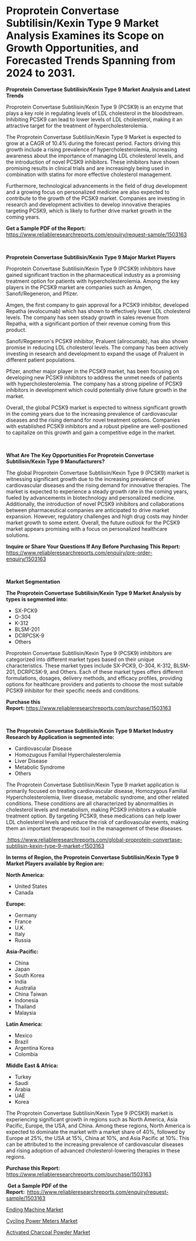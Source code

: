 <p><h1>Proprotein Convertase Subtilisin/Kexin Type 9 Market Analysis Examines its Scope on Growth Opportunities, and Forecasted Trends Spanning from 2024 to 2031.</h1></p><p><strong>Proprotein Convertase Subtilisin/Kexin Type 9 Market Analysis and Latest Trends</strong></p>
<p><p>Proprotein Convertase Subtilisin/Kexin Type 9 (PCSK9) is an enzyme that plays a key role in regulating levels of LDL cholesterol in the bloodstream. Inhibiting PCSK9 can lead to lower levels of LDL cholesterol, making it an attractive target for the treatment of hypercholesterolemia.</p><p>The Proprotein Convertase Subtilisin/Kexin Type 9 Market is expected to grow at a CAGR of 10.4% during the forecast period. Factors driving this growth include a rising prevalence of hypercholesterolemia, increasing awareness about the importance of managing LDL cholesterol levels, and the introduction of novel PCSK9 inhibitors. These inhibitors have shown promising results in clinical trials and are increasingly being used in combination with statins for more effective cholesterol management.</p><p>Furthermore, technological advancements in the field of drug development and a growing focus on personalized medicine are also expected to contribute to the growth of the PCSK9 market. Companies are investing in research and development activities to develop innovative therapies targeting PCSK9, which is likely to further drive market growth in the coming years.</p></p>
<p><strong>Get a Sample PDF of the Report:&nbsp;</strong> <a href="https://www.reliableresearchreports.com/enquiry/request-sample/1503163">https://www.reliableresearchreports.com/enquiry/request-sample/1503163</a></p>
<p>&nbsp;</p>
<p><strong>Proprotein Convertase Subtilisin/Kexin Type 9 Major Market Players</strong></p>
<p><p>Proprotein Convertase Subtilisin/Kexin Type 9 (PCSK9) inhibitors have gained significant traction in the pharmaceutical industry as a promising treatment option for patients with hypercholesterolemia. Among the key players in the PCSK9 market are companies such as Amgen, Sanofi/Regeneron, and Pfizer.</p><p>Amgen, the first company to gain approval for a PCSK9 inhibitor, developed Repatha (evolocumab) which has shown to effectively lower LDL cholesterol levels. The company has seen steady growth in sales revenue from Repatha, with a significant portion of their revenue coming from this product.</p><p>Sanofi/Regeneron's PCSK9 inhibitor, Praluent (alirocumab), has also shown promise in reducing LDL cholesterol levels. The company has been actively investing in research and development to expand the usage of Praluent in different patient populations.</p><p>Pfizer, another major player in the PCSK9 market, has been focusing on developing new PCSK9 inhibitors to address the unmet needs of patients with hypercholesterolemia. The company has a strong pipeline of PCSK9 inhibitors in development which could potentially drive future growth in the market.</p><p>Overall, the global PCSK9 market is expected to witness significant growth in the coming years due to the increasing prevalence of cardiovascular diseases and the rising demand for novel treatment options. Companies with established PCSK9 inhibitors and a robust pipeline are well-positioned to capitalize on this growth and gain a competitive edge in the market.</p></p>
<p>&nbsp;</p>
<p><strong>What Are The Key Opportunities For Proprotein Convertase Subtilisin/Kexin Type 9 Manufacturers?</strong></p>
<p><p>The global Proprotein Convertase Subtilisin/Kexin Type 9 (PCSK9) market is witnessing significant growth due to the increasing prevalence of cardiovascular diseases and the rising demand for innovative therapies. The market is expected to experience a steady growth rate in the coming years, fueled by advancements in biotechnology and personalized medicine. Additionally, the introduction of novel PCSK9 inhibitors and collaborations between pharmaceutical companies are anticipated to drive market expansion. However, regulatory challenges and high drug costs may hinder market growth to some extent. Overall, the future outlook for the PCSK9 market appears promising with a focus on personalized healthcare solutions.</p></p>
<p><strong>Inquire or Share Your Questions If Any Before Purchasing This Report:</strong> <a href="https://www.reliableresearchreports.com/enquiry/pre-order-enquiry/1503163">https://www.reliableresearchreports.com/enquiry/pre-order-enquiry/1503163</a></p>
<p>&nbsp;</p>
<p><strong>Market Segmentation</strong></p>
<p><strong>The Proprotein Convertase Subtilisin/Kexin Type 9 Market Analysis by types is segmented into:</strong></p>
<p><ul><li>SX-PCK9</li><li>O-304</li><li>K-312</li><li>BLSM-201</li><li>DCRPCSK-9</li><li>Others</li></ul></p>
<p><p>Proprotein Convertase Subtilisin/Kexin Type 9 (PCSK9) inhibitors are categorized into different market types based on their unique characteristics. These market types include SX-PCK9, O-304, K-312, BLSM-201, DCRPCSK-9, and Others. Each of these market types offers different formulations, dosages, delivery methods, and efficacy profiles, providing options for healthcare providers and patients to choose the most suitable PCSK9 inhibitor for their specific needs and conditions.</p></p>
<p><strong>Purchase this Report:&nbsp;</strong><a href="https://www.reliableresearchreports.com/purchase/1503163">https://www.reliableresearchreports.com/purchase/1503163</a></p>
<p>&nbsp;</p>
<p><strong>The Proprotein Convertase Subtilisin/Kexin Type 9 Market Industry Research by Application is segmented into:</strong></p>
<p><ul><li>Cardiovascular Disease</li><li>Homozugous Familial Hyperchalesterolemia</li><li>Liver Disease</li><li>Metabolic Syndrome</li><li>Others</li></ul></p>
<p><p>The Proprotein Convertase Subtilisin/Kexin Type 9 market application is primarily focused on treating cardiovascular disease, Homozygous Familial Hypercholesterolemia, liver disease, metabolic syndrome, and other related conditions. These conditions are all characterized by abnormalities in cholesterol levels and metabolism, making PCSK9 inhibitors a valuable treatment option. By targeting PCSK9, these medications can help lower LDL cholesterol levels and reduce the risk of cardiovascular events, making them an important therapeutic tool in the management of these diseases.</p></p>
<p><a href="https://www.reliableresearchreports.com/global-proprotein-convertase-subtilisin-kexin-type-9-market-r1503163">&nbsp;https://www.reliableresearchreports.com/global-proprotein-convertase-subtilisin-kexin-type-9-market-r1503163</a></p>
<p><strong>In terms of Region, the Proprotein Convertase Subtilisin/Kexin Type 9 Market Players available by Region are:</strong></p>
<p>
    <p> <strong> North America: </strong>
        <ul>
            <li>United States</li>
            <li>Canada</li>
        </ul>
        </p> 
    <p> <strong> Europe: </strong>
        <ul>
            <li>Germany</li>
            <li>France</li>
            <li>U.K.</li>
            <li>Italy</li>
            <li>Russia</li>
        </ul>
        </p> 
    <p> <strong> Asia-Pacific: </strong>
        <ul>
            <li>China</li>
            <li>Japan</li>
            <li>South Korea</li>
            <li>India</li>
            <li>Australia</li>
            <li>China Taiwan</li>
            <li>Indonesia</li>
            <li>Thailand</li>
            <li>Malaysia</li>
        </ul>
        </p> 
    <p> <strong> Latin America: </strong>
        <ul>
            <li>Mexico</li>
            <li>Brazil</li>
            <li>Argentina Korea</li>
            <li>Colombia</li>
        </ul>
        </p> 
    <p> <strong> Middle East & Africa: </strong>
        <ul>
            <li>Turkey</li>
            <li>Saudi</li>
            <li>Arabia</li>
            <li>UAE</li>
            <li>Korea</li>
        </ul>
    </p>
    </p>
<p><p>The Proprotein Convertase Subtilisin/Kexin Type 9 (PCSK9) market is experiencing significant growth in regions such as North America, Asia Pacific, Europe, the USA, and China. Among these regions, North America is expected to dominate the market with a market share of 40%, followed by Europe at 25%, the USA at 15%, China at 10%, and Asia Pacific at 10%. This can be attributed to the increasing prevalence of cardiovascular diseases and rising adoption of advanced cholesterol-lowering therapies in these regions.</p></p>
<p><strong>Purchase this Report: </strong><a href="https://www.reliableresearchreports.com/purchase/1503163">https://www.reliableresearchreports.com/purchase/1503163</a></p>
<p>&nbsp;<strong>Get a Sample PDF of the Report:&nbsp;&nbsp;</strong><a href="https://www.reliableresearchreports.com/enquiry/request-sample/1503163">https://www.reliableresearchreports.com/enquiry/request-sample/1503163</a></p>
<p><strong></strong></p>
<p><p><a href="https://github.com/khadijahesham19/Market-Research-Report-List-1/blob/main/ending-machine-market.md">Ending Machine Market</a></p><p><a href="https://github.com/zcbxbnir25/Market-Research-Report-List-1/blob/main/cycling-power-meters-market.md">Cycling Power Meters Market</a></p><p><a href="https://github.com/mhrnetwork1/Market-Research-Report-List-1/blob/main/activated-charcoal-powder-market.md">Activated Charcoal Powder Market</a></p></p>